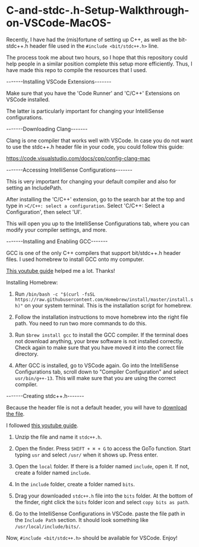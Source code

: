 # C-and-stdc-.h-Setup-Walkthrough-on-VSCode-MacOS-

Recently, I have had the (mis)fortune of setting up C++, as well as the bit-stdc++.h header file used in the `#include <bit/stdc++.h>` line. 

The process took me about two hours, so I hope that this repository could help people in a similar position complete this setup more efficiently. 
Thus, I have made this repo to compile the resources that I used. 

-------Installing VSCode Extensions-------

Make sure that you have the 'Code Runner' and 'C/C++' Extensions on VSCode installed. 

The latter is particularly important for changing your IntelliSense configurations. 

-------Downloading Clang-------

Clang is one compiler that works well with VSCode. In case you do not want to use the stdc++.h header file in your code, you could follow this guide:

https://code.visualstudio.com/docs/cpp/config-clang-mac

-------Accessing IntelliSense Configurations-------

This is very important for changing your default compiler and also for setting an IncludePath. 

After installing the 'C/C++' extension, go to the search bar at the top and type in `>C/C++: select a configuration`. Select 'C/C++: Select a Configuration', 
then select 'UI'. 

This will open you up to the IntelliSense Configurations tab, where you can modify your compiler settings, and more.

-------Installing and Enabling GCC-------

GCC is one of the only C++ compilers that support bit/stdc++.h header files. I used homebrew to install GCC onto my computer. 

[This youtube guide](https://youtu.be/wY24ehH6mC0?si=UNWnmzcH5S8Ty_Gr) helped me a lot. Thanks!

Installing Homebrew:

  1. Run `/bin/bash -c "$(curl -fsSL https://raw.githubusercontent.com/Homebrew/install/master/install.sh)"` on your system terminal.
     This is the installation script for homebrew.
     
  2. Follow the installation instructions to move homebrew into the right file path. You need to run two more commands to do this.
  
  3. Run `$brew install gcc` to install the GCC compiler. If the terminal does not download anything, your brew software is not installed correctly.
     Check again to make sure that you have moved it into the correct file directory.

  4. After GCC is installed, go to VSCode again. Go into the IntelliSense Configurations tab, scroll down to "Compiler Configuration" and select 
     `usr/bin/g++-13`. This will make sure that you are using the correct compiler.

-------Creating stdc++.h-------

Because the header file is not a default header, you will have to [download the file](https://gist.github.com/Einstrasse/ac0fe7d7450621a39364ed3b05cacd11).

I followed [this youtube guide](https://youtu.be/3S3Bm8Dte_U?si=PapTt5rRExC9ZhRQ).

  1. Unzip the file and name it `stdc++.h`.

  2. Open the finder. Press `SHIFT + ⌘ + G` to access the GoTo function. Start typing `usr` and select `/usr/` when it shows up. Press enter.

  3. Open the `local` folder. If there is a folder named `include`, open it. If not, create a folder named `include`.

  4. In the `include` folder, create a folder named `bits`.

  5. Drag your downloaded `stdc++.h` file into the `bits` folder. At the bottom of the finder, right click the `bits` folder icon
     and select `copy bits as path`.
     
  6. Go to the IntelliSense Configurations in VSCode. paste the file path in the `Include Path` section. It should look something
     like `/usr/local/include/bits/`.

  Now, `#include <bit/stdc++.h>` should be available for VSCode. Enjoy!

